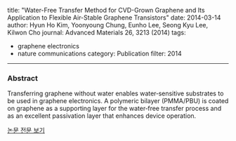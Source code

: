 title: "Water-Free Transfer Method for CVD-Grown Graphene and Its Application to Flexible Air-Stable Graphene Transistors"
date: 2014-03-14
author: Hyun Ho Kim, Yoonyoung Chung, Eunho Lee, Seong Kyu Lee, Kilwon Cho
journal: Advanced Materials 26, 3213 (2014)
tags:
- graphene electronics
- nature communications
category: Publication
filter: 2014
---

### Abstract

Transferring graphene without water enables water‐sensitive substrates to be used in graphene electronics. A polymeric bilayer (PMMA/PBU) is coated on graphene as a supporting layer for the water‐free transfer process and as an excellent passivation layer that enhances device operation.

[논문 전문 보기](https://www.nature.com/articles/ncomms5752)
